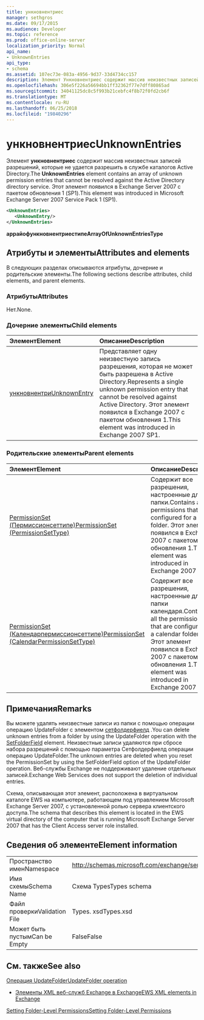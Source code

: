 ```yaml
---
title: ункновнентриес
manager: sethgros
ms.date: 09/17/2015
ms.audience: Developer
ms.topic: reference
ms.prod: office-online-server
localization_priority: Normal
api_name:
- UnknownEntries
api_type:
- schema
ms.assetid: 107ec73e-083a-4956-9d37-33d4734cc157
description: Элемент Ункновнентриес содержит массив неизвестных записей разрешений, которые не удается разрешить в службе каталогов Active Directory. Этот элемент появился в Exchange Server 2007 с пакетом обновления 1 (SP1).
ms.openlocfilehash: 306e5f226a56694bb1ff32362f77e7dff80865ad
ms.sourcegitcommit: 34041125dc8c5f993b21cebfc4f8b72f0fd2cb6f
ms.translationtype: MT
ms.contentlocale: ru-RU
ms.lasthandoff: 06/25/2018
ms.locfileid: "19840296"
---
```

# <a name="unknownentries"></a><span data-ttu-id="15b62-104">ункновнентриес</span><span class="sxs-lookup"><span data-stu-id="15b62-104">UnknownEntries</span></span>

<span data-ttu-id="15b62-105">Элемент **ункновнентриес** содержит массив неизвестных записей разрешений, которые не удается разрешить в службе каталогов Active Directory.</span><span class="sxs-lookup"><span data-stu-id="15b62-105">The **UnknownEntries** element contains an array of unknown permission entries that cannot be resolved against the Active Directory directory service.</span></span> <span data-ttu-id="15b62-106">Этот элемент появился в Exchange Server 2007 с пакетом обновления 1 (SP1).</span><span class="sxs-lookup"><span data-stu-id="15b62-106">This element was introduced in Microsoft Exchange Server 2007 Service Pack 1 (SP1).</span></span> 
  
```xml
<UnknownEntries>
   <UnknownEntry/>
</UnknownEntries>
```

 <span data-ttu-id="15b62-107">**аррайофункновнентриестипе**</span><span class="sxs-lookup"><span data-stu-id="15b62-107">**ArrayOfUnknownEntriesType**</span></span>
## <a name="attributes-and-elements"></a><span data-ttu-id="15b62-108">Атрибуты и элементы</span><span class="sxs-lookup"><span data-stu-id="15b62-108">Attributes and elements</span></span>

<span data-ttu-id="15b62-109">В следующих разделах описываются атрибуты, дочерние и родительские элементы.</span><span class="sxs-lookup"><span data-stu-id="15b62-109">The following sections describe attributes, child elements, and parent elements.</span></span>
  
### <a name="attributes"></a><span data-ttu-id="15b62-110">Атрибуты</span><span class="sxs-lookup"><span data-stu-id="15b62-110">Attributes</span></span>

<span data-ttu-id="15b62-111">Нет.</span><span class="sxs-lookup"><span data-stu-id="15b62-111">None.</span></span>
  
### <a name="child-elements"></a><span data-ttu-id="15b62-112">Дочерние элементы</span><span class="sxs-lookup"><span data-stu-id="15b62-112">Child elements</span></span>

|<span data-ttu-id="15b62-113">**Элемент**</span><span class="sxs-lookup"><span data-stu-id="15b62-113">**Element**</span></span>|<span data-ttu-id="15b62-114">**Описание**</span><span class="sxs-lookup"><span data-stu-id="15b62-114">**Description**</span></span>|
|:-----|:-----|
|[<span data-ttu-id="15b62-115">ункновнентри</span><span class="sxs-lookup"><span data-stu-id="15b62-115">UnknownEntry</span></span>](unknownentry.md) <br/> |<span data-ttu-id="15b62-116">Представляет одну неизвестную запись разрешения, которая не может быть разрешена в Active Directory.</span><span class="sxs-lookup"><span data-stu-id="15b62-116">Represents a single unknown permission entry that cannot be resolved against Active Directory.</span></span> <span data-ttu-id="15b62-117">Этот элемент появился в Exchange 2007 с пакетом обновления 1.</span><span class="sxs-lookup"><span data-stu-id="15b62-117">This element was introduced in Exchange 2007 SP1.</span></span>  <br/> |
   
### <a name="parent-elements"></a><span data-ttu-id="15b62-118">Родительские элементы</span><span class="sxs-lookup"><span data-stu-id="15b62-118">Parent elements</span></span>

|<span data-ttu-id="15b62-119">**Элемент**</span><span class="sxs-lookup"><span data-stu-id="15b62-119">**Element**</span></span>|<span data-ttu-id="15b62-120">**Описание**</span><span class="sxs-lookup"><span data-stu-id="15b62-120">**Description**</span></span>|
|:-----|:-----|
|[<span data-ttu-id="15b62-121">PermissionSet (Пермиссионсеттипе)</span><span class="sxs-lookup"><span data-stu-id="15b62-121">PermissionSet (PermissionSetType)</span></span>](permissionset-permissionsettype.md) <br/> |<span data-ttu-id="15b62-122">Содержит все разрешения, настроенные для папки.</span><span class="sxs-lookup"><span data-stu-id="15b62-122">Contains all the permissions that are configured for a folder.</span></span> <span data-ttu-id="15b62-123">Этот элемент появился в Exchange 2007 с пакетом обновления 1.</span><span class="sxs-lookup"><span data-stu-id="15b62-123">This element was introduced in Exchange 2007 SP1.</span></span>  <br/> |
|[<span data-ttu-id="15b62-124">PermissionSet (Календарпермиссионсеттипе)</span><span class="sxs-lookup"><span data-stu-id="15b62-124">PermissionSet (CalendarPermissionSetType)</span></span>](permissionset-calendarpermissionsettype.md) <br/> |<span data-ttu-id="15b62-125">Содержит все разрешения, настроенные для папки календаря.</span><span class="sxs-lookup"><span data-stu-id="15b62-125">Contains all the permissions that are configured for a calendar folder.</span></span> <span data-ttu-id="15b62-126">Этот элемент появился в Exchange 2007 с пакетом обновления 1.</span><span class="sxs-lookup"><span data-stu-id="15b62-126">This element was introduced in Exchange 2007 SP1.</span></span>  <br/> |
   
## <a name="remarks"></a><span data-ttu-id="15b62-127">Примечания</span><span class="sxs-lookup"><span data-stu-id="15b62-127">Remarks</span></span>

<span data-ttu-id="15b62-128">Вы можете удалять неизвестные записи из папки с помощью операции операцию UpdateFolder с элементом [сетфолдерфиелд](setfolderfield.md) .</span><span class="sxs-lookup"><span data-stu-id="15b62-128">You can delete unknown entries from a folder by using the UpdateFolder operation with the [SetFolderField](setfolderfield.md) element.</span></span> <span data-ttu-id="15b62-129">Неизвестные записи удаляются при сбросе набора разрешений с помощью параметра Сетфолдерфиелд операции операцию UpdateFolder.</span><span class="sxs-lookup"><span data-stu-id="15b62-129">The unknown entries are deleted when you reset the PermissionSet by using the SetFolderField option of the UpdateFolder operation.</span></span> <span data-ttu-id="15b62-130">Веб-службы Exchange не поддерживают удаление отдельных записей.</span><span class="sxs-lookup"><span data-stu-id="15b62-130">Exchange Web Services does not support the deletion of individual entries.</span></span> 
  
<span data-ttu-id="15b62-131">Схема, описывающая этот элемент, расположена в виртуальном каталоге EWS на компьютере, работающем под управлением Microsoft Exchange Server 2007, с установленной ролью сервера клиентского доступа.</span><span class="sxs-lookup"><span data-stu-id="15b62-131">The schema that describes this element is located in the EWS virtual directory of the computer that is running Microsoft Exchange Server 2007 that has the Client Access server role installed.</span></span>
  
## <a name="element-information"></a><span data-ttu-id="15b62-132">Сведения об элементе</span><span class="sxs-lookup"><span data-stu-id="15b62-132">Element information</span></span>

|||
|:-----|:-----|
|<span data-ttu-id="15b62-133">Пространство имен</span><span class="sxs-lookup"><span data-stu-id="15b62-133">Namespace</span></span>  <br/> |http://schemas.microsoft.com/exchange/services/2006/types  <br/> |
|<span data-ttu-id="15b62-134">Имя схемы</span><span class="sxs-lookup"><span data-stu-id="15b62-134">Schema Name</span></span>  <br/> |<span data-ttu-id="15b62-135">Схема Types</span><span class="sxs-lookup"><span data-stu-id="15b62-135">Types schema</span></span>  <br/> |
|<span data-ttu-id="15b62-136">Файл проверки</span><span class="sxs-lookup"><span data-stu-id="15b62-136">Validation File</span></span>  <br/> |<span data-ttu-id="15b62-137">Types. xsd</span><span class="sxs-lookup"><span data-stu-id="15b62-137">Types.xsd</span></span>  <br/> |
|<span data-ttu-id="15b62-138">Может быть пустым</span><span class="sxs-lookup"><span data-stu-id="15b62-138">Can be Empty</span></span>  <br/> |<span data-ttu-id="15b62-139">False</span><span class="sxs-lookup"><span data-stu-id="15b62-139">False</span></span>  <br/> |
   
## <a name="see-also"></a><span data-ttu-id="15b62-140">См. также</span><span class="sxs-lookup"><span data-stu-id="15b62-140">See also</span></span>



[<span data-ttu-id="15b62-141">Операция UpdateFolder</span><span class="sxs-lookup"><span data-stu-id="15b62-141">UpdateFolder operation</span></span>](updatefolder-operation.md)


- [<span data-ttu-id="15b62-142">Элементы XML веб-служб Exchange в Exchange</span><span class="sxs-lookup"><span data-stu-id="15b62-142">EWS XML elements in Exchange</span></span>](ews-xml-elements-in-exchange.md)


[<span data-ttu-id="15b62-143">Setting Folder-Level Permissions</span><span class="sxs-lookup"><span data-stu-id="15b62-143">Setting Folder-Level Permissions</span></span>](http://msdn.microsoft.com/library/c7530e86-5112-401c-b10a-9c054ae59f07%28Office.15%29.aspx)

